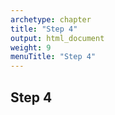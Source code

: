```yaml
---
archetype: chapter
title: "Step 4"
output: html_document
weight: 9
menuTitle: "Step 4"
---
```


## Step 4
